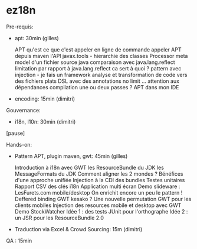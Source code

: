  ez18n
=====

Pre-requis:

- apt: 30min (gilles)

  APT qu'est ce que c'est
  appeler en ligne de commande
  appeler APT depuis maven
  l'API javax.tools - hierarchie des classes
  Processor
  meta model d'un fichier source java
  comparaison avec java.lang.reflect
  limitation par rapport à java.lang.reflect
  ca sert à quoi ?
  pattern avec injection - je fais un framework
  analyse et transformation de code vers des fichiers plats
  DSL avec des annotations
  no limit ... attention aux dépendances
  compilation une ou deux passes ?
  APT dans mon IDE

- encoding: 15min (dimitri)

Gouvernance:
- i18n, l10n: 30min (dimitri)

[pause]

Hands-on:

- Pattern APT, plugin maven, gwt:  45min (gilles)

  Introduction à i18n avec GWT
  les ResourceBundle du JDK
  les MessageFormats du JDK
  Comment aligner les 2 mondes ?
  Bénéfices d'une approche unifiée
  Injection à la CDI des bundles
  Testes unitaires
  Rapport CSV des clés i18n
  Application multi écran
  Demo slideware : LesFurets.com mobile/desktop 
  On enrichit encore un peu le pattern !
  Deffered binding GWT kesako ?
  Une nouvelle permutation GWT pour les clients mobiles
  Injection des resources mobile et desktop avec GWT
  Demo StockWatcher
  Idée 1 : des tests JUnit pour l'orthographe
  Idée 2 : un JSR pour les ResourceBundle 2.0

- Traduction via Excel & Crowd Sourcing: 15m (dimitri)


QA : 15min

